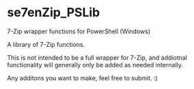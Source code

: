 # se7enZip_PSLib
7-Zip wrapper functions for PowerShell (Windows)

A library of 7-Zip functions.

This is not intended to be a full wrapper for 7-Zip, and addiotnal functionality will generally only be added as needed internally.

Any additons you want to make, feel free to submit. :)
